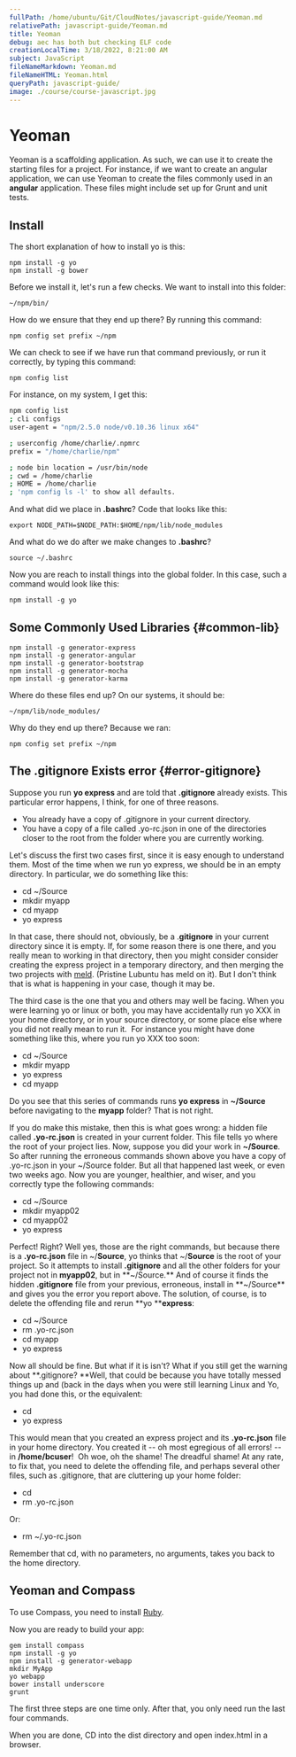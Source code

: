 ```yaml
---
fullPath: /home/ubuntu/Git/CloudNotes/javascript-guide/Yeoman.md
relativePath: javascript-guide/Yeoman.md
title: Yeoman
debug: aec has both but checking ELF code
creationLocalTime: 3/18/2022, 8:21:00 AM
subject: JavaScript
fileNameMarkdown: Yeoman.md
fileNameHTML: Yeoman.html
queryPath: javascript-guide/
image: ./course/course-javascript.jpg
---
```


<!-- toc -->
<!-- tocstop -->

# Yeoman

Yeoman is a scaffolding application. As such, we can use it to create the starting files for a project. For instance, if we want to create an angular application, we can use Yeoman to create the files commonly used in an **angular** application. These files might include set up for Grunt and unit tests.

## Install

The short explanation of how to install yo is this:

	npm install -g yo
	npm install -g bower
	
Before we install it, let's run a few checks. We want to install into this folder:

	~/npm/bin/

How do we ensure that they end up there? By running this command:

	npm config set prefix ~/npm	

We can check to see if we have run that command previously, or run it correctly, by typing this command:

	npm config list

For instance, on my system, I get this:

```bash
npm config list
; cli configs
user-agent = "npm/2.5.0 node/v0.10.36 linux x64"

; userconfig /home/charlie/.npmrc
prefix = "/home/charlie/npm"

; node bin location = /usr/bin/node
; cwd = /home/charlie
; HOME = /home/charlie
; 'npm config ls -l' to show all defaults.
```

And what did we place in **.bashrc**? Code that looks like this:

	export NODE_PATH=$NODE_PATH:$HOME/npm/lib/node_modules

And what do we do after we make changes to **.bashrc**?

	source ~/.bashrc

Now you are reach to install things into the global folder. In this case, such a command would look like this:

	npm install -g yo


## Some Commonly Used Libraries {#common-lib}

```
npm install -g generator-express
npm install -g generator-angular
npm install -g generator-bootstrap
npm install -g generator-mocha
npm install -g generator-karma
```
Where do these files end up? On our systems, it should be:

	~/npm/lib/node_modules/

Why do they end up there? Because we ran:

	npm config set prefix ~/npm





## The .gitignore Exists error {#error-gitignore}

Suppose you run **yo express** and are told that **.gitignore** already exists. This particular error happens, I think, for one of three reasons.

*   You already have a copy of .gitignore in your current directory.
*   You have a copy of a file called .yo-rc.json in one of the directories closer to the root from the folder where you are currently working.

Let's discuss the first two cases first, since it is easy enough to understand them. Most of the time when we run yo express, we should be in an empty directory. In particular, we do something like this:

*   cd ~/Source
*   mkdir myapp
*   cd myapp
*   yo express

In that case, there should not, obviously, be a .**gitignore** in your current directory since it is empty. If, for some reason there is one there, and you really mean to working in that directory, then you might consider consider creating the express project in a temporary directory, and then merging the two projects with [meld](http://meldmerge.org/). (Pristine Lubuntu has meld on it). But I don't think that is what is happening in your case, though it may be.

The third case is the one that you and others may well be facing. When you were learning yo or linux or both, you may have accidentally run yo XXX in your home directory, or in your source directory, or some place else where you did not really mean to run it.&nbsp; For instance you might have done something like this, where you run yo XXX too soon:

*   cd ~/Source
*   mkdir myapp
*   yo express
*   cd myapp

Do you see that this series of commands runs **yo express** in **~/Source** before navigating to the **myapp** folder? That is not right.

If you do make this mistake, then this is what goes wrong: a hidden file called **.yo-rc.json** is created in your current folder. This file tells yo where the root of your project lies. Now, suppose you did your work in **~/Source**. So after running the erroneous commands shown above you have a copy of .yo-rc.json in your ~/Source folder. But all that happened last week, or even two weeks ago. Now you are younger, healthier, and wiser, and you correctly type the following commands:

*   cd ~/Source
*   mkdir myapp02
*   cd myapp02
*   yo express

Perfect! Right? Well yes, those are the right commands, but because there is a **.yo-rc.json** file in ~/**Source**, yo thinks that ~/**Source** is the root of your project. So it attempts to install **.gitignore** and all the other folders for your project not in **myapp02**, but in&nbsp;**~/Source.** And of course it finds the hidden **.gitignore** file from your previous, erroneous, install in **~/Source** and gives you the error you report above.&nbsp;The solution, of course, is to delete the offending file and rerun **yo ****express**:

*   cd ~/Source
*   rm .yo-rc.json
*   cd myapp
*   yo express

Now all should be fine. But what if it is isn't? What if you still get the warning about **.gitignore? **Well, that could be because you have totally messed things up and (back in the days when you were still learning Linux and Yo, you had done this, or the equivalent:

*   cd
*   yo express

This would mean that you created an express project and its **.yo-rc.json** file in your home directory. You created it -- oh most egregious of all errors! -- in **/home/bcuser**!&nbsp; Oh woe, oh the shame! The dreadful shame! At any rate, to fix that, you need to delete the offending file, and perhaps several other files, such as .gitignore, that are cluttering up your home folder:

*   cd
*   rm .yo-rc.json

Or:

*   rm ~/.yo-rc.json

Remember that cd, with no parameters, no arguments, takes you back to the home directory.

## Yeoman and Compass

To use Compass, you need to install [Ruby](https://www.ruby-lang.org/en/installation/). 

Now you are ready to build your app:

	gem install compass
	npm install -g yo
	npm install -g generator-webapp
	mkdir MyApp
	yo webapp
	bower install underscore
	grunt
	
The first three steps are one time only. After that, you only need run the
last four commands.

When you are done, CD into the dist directory and open index.html in
a browser.


